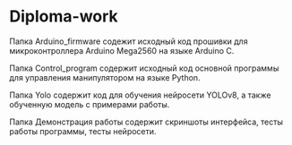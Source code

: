 # Diploma-work

Папка Arduino_firmware содежит исходный код прошивки для микроконтроллера Arduino Mega2560 на языке Arduino C.

Папка Control_program содержит исходный код основной программы для управления манипулятором на языке Python.

Папка Yolo содержит код для обучения нейросети YOLOv8, а также обученную модель с примерами работы.

Папка Демонстрация работы содержит скриншоты интерфейса, тесты работы программы, тесты нейросети.
